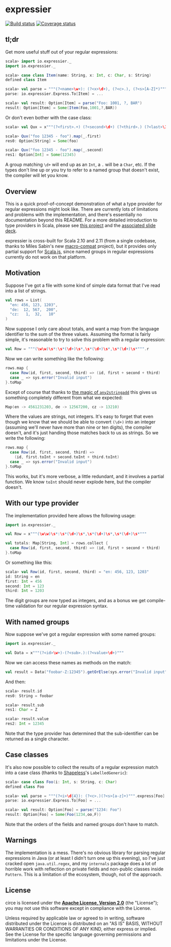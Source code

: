 # expressier

[![Build status](https://travis-ci.org/travisbrown/expressier.svg?branch=master)](https://travis-ci.org/travisbrown/expressier)
[![Coverage status](http://codecov.io/github/travisbrown/expressier/coverage.svg?branch=master)](http://codecov.io/github/travisbrown/expressier?branch=master)

## tl;dr

Get more useful stuff out of your regular expressions:

```scala
scala> import io.expressier._
import io.expressier._

scala> case class Item(name: String, x: Int, c: Char, s: String)
defined class Item

scala> val parse = """(?<name>\w+): (?<x>\d+), (?<c>.), (?<s>[A-Z]*)""".express[Item]
parse: io.expressier.Express.To[Item] = ...

scala> val result: Option[Item] = parse("Foo: 1001, ?, BAR")
result: Option[Item] = Some(Item(Foo,1001,?,BAR))
```

Or don't even bother with the case class:

```scala
scala> val Qux = x"""(?<first>.+) (?<second>\d+) (?<third>.) (?<last>\1)"""

scala> Qux("foo 12345 - foo").map(_.first)
res0: Option[String] = Some(foo)

scala> Qux("foo 12345 - foo").map(_.second)
res1: Option[Int] = Some(12345)
```

A group matching `\d+` will end up as an `Int`, a `.` will be a `Char`, etc.
If the types don't line up or you try to refer to a named group that doesn't
exist, the compiler will let you know.

## Overview

This is a quick proof-of-concept demonstration of what a type provider for
regular expressions might look like. There are currently lots of limitations
and problems with the implementation, and there's essentially no documentation
beyond this README. For a more detailed introduction to type providers in Scala,
please see [this project](https://github.com/travisbrown/type-provider-examples)
and the [associated slide deck][type-provider-slides].

expressier is cross-built for Scala 2.10 and 2.11 (from a single codebase,
thanks to Miles Sabin's new [macro-compat][macro-compat] project), but it
provides only partial support for [Scala.js][scala-js], since named groups in
regular expressions currently do not work on that platform.

## Motivation

Suppose I've got a file with some kind of simple data format that I've read
into a list of strings.

``` scala
val rows = List(
  "en: 456, 123, 1203",
  "de:  12, 567,  200",
  "cz:   1,  32,   10"
)
```

Now suppose I only care about totals, and want a map from the language identifier
to the sum of the three values. Assuming the format is fairly simple, it's
reasonable to try to solve this problem with a regular expression:

``` scala
val Row = """(\w\w)\s*:\s*(\d+)\s*,\s*(\d+)\s*,\s*(\d+)\s*""".r
```

Now we can write something like the following:

``` scala
rows.map {
  case Row(id, first, second, third) => (id, first + second + third)
  case _ => sys.error("Invalid input")
}.toMap
```

Except of course that thanks to [the magic of `any2stringadd`](https://issues.scala-lang.org/browse/SI-194)
this gives us something completely different from what we expected:

``` scala
Map(en -> 4561231203, de -> 12567200, cz -> 13210)
```

Where the values are strings, not integers. It's easy to forget that even
though we know that we should be able to convert `(\d+)` into an integer
(assuming we'll never have more than nine or ten digits), the compiler doesn't,
and it's just handing those matches back to us as strings. So we write the
following:

``` scala
rows.map {
  case Row(id, first, second, third) =>
    (id, first.toInt + second.toInt + third.toInt)
  case _ => sys.error("Invalid input")
}.toMap
```

This works, but it's more verbose, a little redundant, and it involves a
partial function. We know `toInt` should never explode here, but the compiler
doesn't.

## With our type provider

The implementation provided here allows the following usage:

``` scala
import io.expressier._

val Row = x"""(\w\w)\s*:\s*(\d+)\s*,\s*(\d+)\s*,\s*(\d+)\s*"""

val totals: Map[String, Int] = rows.collect {
  case Row(id, first, second, third) => (id, first + second + third)
}.toMap
```

Or something like this:

``` scala
scala> val Row(id, first, second, third) = "en: 456, 123, 1203"
id: String = en
first: Int = 456
second: Int = 123
third: Int = 1203
```

The digit groups are now typed as integers, and as a bonus we get compile-time
validation for our regular expression syntax.

## With named groups

Now suppose we've got a regular expression with some named groups:

``` scala
import io.expressier._

val Data = x"""(?<id>\w+)-(?<sub>.):(?<value>\d+)"""
```

Now we can access these names as methods on the match:

``` scala
val result = Data("foobar-Z:12345").getOrElse(sys.error("Invalid input"))
```

And then:

``` scala
scala> result.id
res0: String = foobar

scala> result.sub
res1: Char = Z

scala> result.value
res2: Int = 12345
```

Note that the type provider has determined that the sub-identifier can be
returned as a single character.

## Case classes

It's also now possible to collect the results of a regular expression match into
a case class (thanks to [Shapeless][shapeless]'s `LabelledGeneric`):

```scala
scala> case class Foo(i: Int, s: String, c: Char)
defined class Foo

scala> val parse = """(?<i>\d{4}): (?<c>.)(?<s>[a-z]+)""".express[Foo]
parse: io.expressier.Express.To[Foo] = ...

scala> val result: Option[Foo] = parse("1234: Foo")
result: Option[Foo] = Some(Foo(1234,oo,F))
```

Note that the orders of the fields and named groups don't have to match.

## Warnings


The implementation is a mess. There's no obvious library for parsing regular
expressions in Java (or at least I didn't turn one up this evening), so I've
just cracked open `java.util.regex`, and my `internals` package does a lot
of horrible work with reflection on private fields and non-public classes
inside `Pattern`. This is a limitation of the ecosystem, though, not of the
approach.

## License

circe is licensed under the **[Apache License, Version 2.0][apache]** (the
"License"); you may not use this software except in compliance with the License.

Unless required by applicable law or agreed to in writing, software
distributed under the License is distributed on an "AS IS" BASIS,
WITHOUT WARRANTIES OR CONDITIONS OF ANY KIND, either express or implied.
See the License for the specific language governing permissions and
limitations under the License.

[apache]: http://www.apache.org/licenses/LICENSE-2.0
[macro-compat]: https://github.com/milessabin/macro-compat
[scala-js]: http://www.scala-js.org/
[shapeless]: https://github.com/milessabin/shapeless
[type-provider-slides]: https://github.com/travisbrown/type-provider-examples/blob/master/docs/scalar-2014-slides.pdf
